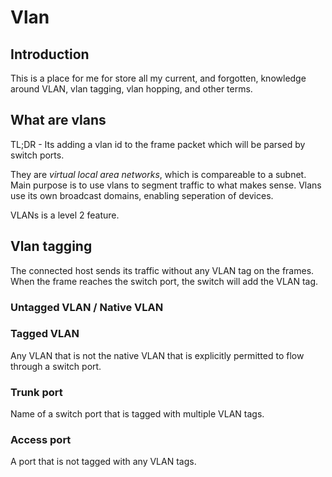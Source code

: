 # Vlan

## Introduction

This is a place for me for store all my current, and forgotten, knowledge around VLAN, vlan tagging, vlan hopping, and other terms.

## What are vlans

TL;DR - Its adding a vlan id to the frame packet which will be parsed by switch ports.

They are _virtual local area networks_, which is compareable to a subnet. Main purpose is to use vlans to segment traffic to what makes sense. Vlans use its own broadcast domains, enabling seperation of devices.

VLANs is a level 2 feature.

## Vlan tagging

The connected host sends its traffic without any VLAN tag on the frames. When the frame reaches the switch port, the switch will add the VLAN tag.

### Untagged VLAN / Native VLAN



### Tagged VLAN

Any VLAN that is not the native VLAN that is explicitly permitted to flow through a switch port.

### Trunk port

Name of a switch port that is tagged with multiple VLAN tags.

### Access port

A port that is not tagged with any VLAN tags.
